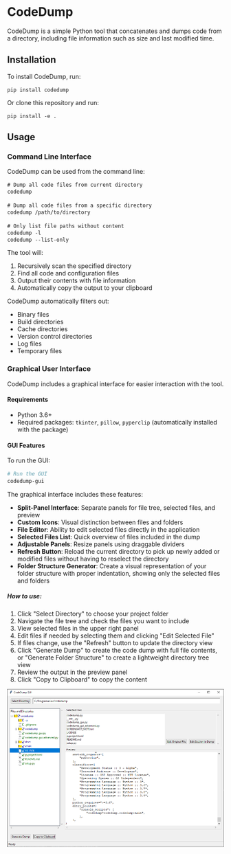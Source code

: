 # CodeDump

CodeDump is a simple Python tool that concatenates and dumps code from a directory, including file information such as size and last modified time.

## Installation

To install CodeDump, run:

    pip install codedump

Or clone this repository and run:

    pip install -e .

## Usage

### Command Line Interface

CodeDump can be used from the command line:

    # Dump all code files from current directory
    codedump

    # Dump all code files from a specific directory
    codedump /path/to/directory

    # Only list file paths without content
    codedump -l
    codedump --list-only

The tool will:
1. Recursively scan the specified directory
2. Find all code and configuration files
3. Output their contents with file information
4. Automatically copy the output to your clipboard

CodeDump automatically filters out:
- Binary files
- Build directories
- Cache directories
- Version control directories
- Log files
- Temporary files

### Graphical User Interface

CodeDump includes a graphical interface for easier interaction with the tool.

#### Requirements

- Python 3.6+
- Required packages: `tkinter`, `pillow`, `pyperclip` (automatically installed with the package)

#### GUI Features

To run the GUI:

```bash
# Run the GUI
codedump-gui
```

The graphical interface includes these features:

- **Split-Panel Interface**: Separate panels for file tree, selected files, and preview
- **Custom Icons**: Visual distinction between files and folders
- **File Editor**: Ability to edit selected files directly in the application
- **Selected Files List**: Quick overview of files included in the dump
- **Adjustable Panels**: Resize panels using draggable dividers
- **Refresh Button**: Reload the current directory to pick up newly added or modified files without having to reselect the directory
- **Folder Structure Generator**: Create a visual representation of your folder structure with proper indentation, showing only the selected files and folders

##### How to use:

1. Click "Select Directory" to choose your project folder
2. Navigate the file tree and check the files you want to include
3. View selected files in the upper right panel
4. Edit files if needed by selecting them and clicking "Edit Selected File"
5. If files change, use the "Refresh" button to update the directory view
6. Click "Generate Dump" to create the code dump with full file contents, or "Generate Folder Structure" to create a lightweight directory tree view
7. Review the output in the preview panel
8. Click "Copy to Clipboard" to copy the content

![CodeDump Advanced GUI](https://github.com/Sn0wfly/codedump/raw/main/docs/codedump_gui_advanced_screenshot.png)
